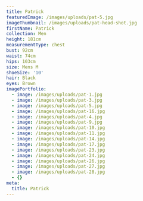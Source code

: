 ```yaml
---
title: Patrick
featuredImage: /images/uploads/pat-5.jpg
imageThumbnail: /images/uploads/pat-head-shot.jpg
firstName: Patrick
collection: Men
height: 181cm
measurementType: chest
bust: 92cm
waist: 74cm
hips: 103cm
size: Mens M
shoeSize: '10'
hair: Black
eyes: Brown
imagePortfolio:
  - image: /images/uploads/pat-1.jpg
  - image: /images/uploads/pat-3.jpg
  - image: /images/uploads/pat-5.jpg
  - image: /images/uploads/pat-16.jpg
  - image: /images/uploads/pat-4.jpg
  - image: /images/uploads/pat-9.jpg
  - image: /images/uploads/pat-10.jpg
  - image: /images/uploads/pat-11.jpg
  - image: /images/uploads/pat-14.jpg
  - image: /images/uploads/pat-17.jpg
  - image: /images/uploads/pat-23.jpg
  - image: /images/uploads/pat-24.jpg
  - image: /images/uploads/pat-26.jpg
  - image: /images/uploads/pat-27.jpg
  - image: /images/uploads/pat-28.jpg
  - {}
meta:
  title: Patrick
---
```


